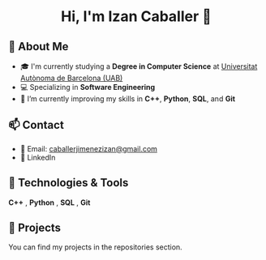 <h1 align="center">Hi, I'm Izan Caballer 👋</h1>

## 🚀 About Me

- 🎓 I'm currently studying a **Degree in Computer Science** at [Universitat Autònoma de Barcelona (UAB)](https://www.uab.cat/web/estudiar/llistat-de-graus/informacio-general/enginyeria-informatica-1216708251447.html?param1=1263367146646)
- 💻 Specializing in **Software Engineering**
- 🔧 I’m currently improving my skills in **C++**, **Python**, **SQL**, and **Git**

## 📫 Contact

- 📧 Email: caballerjimenezizan@gmail.com  
- 💼 LinkedIn

## 🧰 Technologies & Tools

**C++** ,
**Python** ,
**SQL** ,
**Git**

## 📂 Projects

You can find my projects in the repositories section.
